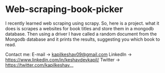 # Web-scraping-book-picker
I recently learned web scraping using scrapy. So, here is a project. what it does is scrapes a websites for book titles and store them in a mongodb database. Then using a driver I have called a random document from the Mongodb database and it prints the results, suggesting you which book to read.

Contact me:
E-mail -> kapilkeshav09@gmail.com
LinkedIn -> https://www.linkedin.com/in/keshavdevkapil/
Twitter -> https://twitter.com/kapilkeshav__
